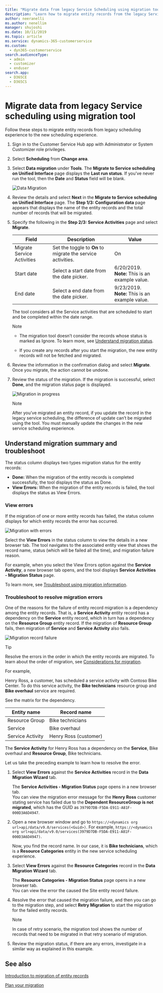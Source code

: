 ```yaml
---
title: "Migrate data from legacy Service Scheduling using migration tool (Dynamics 365 Customer Service) | MicrosoftDocs"
description: "Learn how to migrate entity records from the legacy Service Scheduling to the Unified Interface Service Scheduling in Dynamics 365 Customer Service"
author: neeranelli
ms.author: nenellim
manager: shujoshi
ms.date: 10/11/2019
ms.topic: article
ms.service: dynamics-365-customerservice
ms.custom: 
  - dyn365-customerservice
search.audienceType: 
  - admin
  - customizer
  - enduser
search.app: 
  - D365CE
  - D365CS
---
```


# Migrate data from legacy Service scheduling using migration tool

Follow these steps to migrate entity records from legacy scheduling experience to the new scheduling experience.

1. Sign in to the Customer Service Hub app with Administrator or System Customizer role privileges.

2. Select **Scheduling** from **Change area**.

3. Select **Data migration** under **Tools**. The **Migrate to Service scheduling on Unified Interface** page displays the **Last run status**. If you've never run the tool, then the **Date** and **Status** field will be blank.

    ![Data Migration](media/data-migration.png "Data Migration")

4. Review the details and select **Next** in the **Migrate to Service scheduling on Unified Interface** page. The **Step 1/3: Configuration data** page appears that displays the name of the entity records and the total number of records that will be migrated.

5. Specify the following in the **Step 2/3: Service Activities** page and select **Migrate**.

    | Field | Description | Value |
    |----------------------------|-------------------------------|---------------------------------------|
    | Migrate Service Activities | Set the toggle to **On** to migrate the service activities. | On |
    | Start date | Select a start date from the date picker. | 6/20/2019. <br> **Note:** This is an example value. |
    | End date | Select a end date from the date picker. | 9/23/2019. <br> **Note:** This is an example value. |

    The tool considers all the Service activities that are scheduled to start and be completed within the date range.

    > [!Note]
    > - The migration tool doesn’t consider the records whose status is marked as Ignore. To learn more, see [Understand migration status](#understand-migration-summary-and-troubleshoot).
    >
    > - If you create any records after you start the migration, the new entity records will not be fetched and migrated.

6. Review the information in the confirmation dialog and select **Migrate**. Once you migrate, the action cannot be undone.

7. Review the status of the migration. If the migration is successful, select **Done**, and the migration status page is displayed.
 
    ![Migration in progress](media/migration-step3.png "Migration in progress")

    > [!Note]
    > After you’ve migrated an entity record, if you update the record in the legacy service scheduling, the difference of update can’t be migrated using the tool. You must manually update the changes in the new service scheduling experience.

## Understand migration summary and troubleshoot

The status column displays two types migration status for the entity records:

- **Done:** When the migration of the entity records is completed successfully, the tool displays the status as Done. 
- **View Errors:** When the migration of the entity records is failed, the tool displays the status as View Errors.

### View errors

If the migration of one or more entity records has failed, the status column displays for which entity records the error has occurred.

   ![Migration with errors](media/migration-step4.png "Migration with errors")

Select the **View Errors** in the status column to view the details in a new browser tab. The tool navigates to the associated entity view that shows the record name, status (which will be failed all the time), and migration failure reason.

For example, when you select the View Errors option against the **Service Activity**, a new browser tab opens, and the tool displays **Service Activities - Migration Status** page.

To learn more, see [Troubleshoot using migration information](#troubleshoot-to-resolve-migration-errors).

### Troubleshoot to resolve migration errors

One of the reasons for the failure of entity record migration is a dependency among the entity records. That is, a **Service Activity** entity record has a dependency on the **Service** entity record, which in turn has a dependency on the **Resource Group** entity record. If the migration of **Resource Group** fails, then migration of **Service** and **Service Activity** also fails.

   ![Migration record failure](media/migration-record-failure.png "Migration record failure")

> [!TIP]
> Resolve the errors in the order in which the entity records are migrated. To learn about the order of migration, see [Considerations for migration](plan-migration.md#considerations-for-migration).

For example, 

Henry Ross, a customer, has scheduled a service activity with Contoso Bike Center. To do this service activity, the **Bike technicians** resource group and **Bike overhaul** service  are required. 

See the matrix for the dependency.

   | Entity name |Record name|
   |------------------|--------------------|
   | Resource Group | Bike technicians |
   | Service | Bike overhaul |
   | Service Activity | Henry Ross (customer) |

The **Service Activity** for Henry Ross has a dependency on the **Service**, Bike overhaul and **Resource Group**, Bike technicians.

Let us take the preceding example to learn how to resolve the error.

1. Select **View Errors** against the **Service Activities** record in the **Data Migration Wizard** tab. 

   The **Service Activities - Migration Status** page opens in a new browser tab. <br> You can view the migration error message for the **Henry Ross** customer stating service has failed due to the **Dependent ResourceGroup is not migrated**, which has the GUID as `3979D7DB-F5DA-E911-A81F-000D3A6D4947`.

2. Open a new browser window and go to `https://<dynamics org url>api/data/v9.0/services(<Guid>)`. For example, `https://<dynamics org url>api/data/v9.0/services(3979D7DB-F5DA-E911-A81F-000D3A6D4947)`.

   Now, you find the record name. In our case, it is **Bike technicians**, which is a **Resource Categories** entity in the new service scheduling experience.

3. Select **View Errors** against the **Resource Categories** record in the **Data Migration Wizard** tab. 

   The **Resource Categories - Migration Status** page opens in a new browser tab. <br> You can view the error the caused the Site entity record failure.

4. Resolve the error that caused the migration failure, and then you can go to the migration step, and select **Retry Migration** to start the migration for the failed entity records.

   > [!Note]
   > In case of retry scenario, the migration tool shows the number of records that need to be migrated in that retry scenario of migration.

5. Review the migration status, if there are any errors, investigate in a similar way as explained in this example.

## See also

[Introduction to migration of entity records](introduction-migration-entity-records.md)

[Plan your migration](plan-migration.md)
